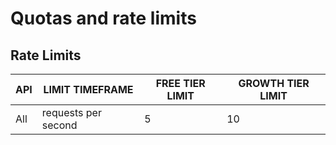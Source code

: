 # Quotas and rate limits

## Rate Limits

| API | LIMIT TIMEFRAME | FREE TIER LIMIT | GROWTH TIER LIMIT |
| --- | --------------- | --------------- | ----------------- |
| All | requests per second |      5      |       10          |
